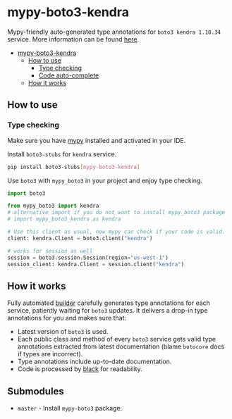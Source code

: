 # mypy-boto3-kendra

Mypy-friendly auto-generated type annotations for `boto3 kendra 1.10.34` service.
More information can be found [here](https://github.com/vemel/mypy_boto3).

- [mypy-boto3-kendra](#mypy-boto3-kendra)
  - [How to use](#how-to-use)
    - [Type checking](#type-checking)
    - [Code auto-complete](#code-auto-complete)
  - [How it works](#how-it-works)

## How to use

### Type checking

Make sure you have [mypy](https://github.com/python/mypy) installed and activated in your IDE.

Install `boto3-stubs` for `kendra` service.

```bash
pip install boto3-stubs[mypy-boto3-kendra]
```

Use `boto3` with `mypy_boto3` in your project and enjoy type checking.

```python
import boto3

from mypy_boto3 import kendra
# alternative import if you do not want to install mypy_boto3 package
# import mypy_boto3_kendra as kendra

# Use this client as usual, now mypy can check if your code is valid.
client: kendra.Client = boto3.client("kendra")

# works for session as well
session = boto3.session.Session(region="us-west-1")
session_client: kendra.Client = session.client("kendra")

```

## How it works

Fully automated [builder](https://github.com/vemel/mypy_boto3) carefully generates
type annotations for each service, patiently waiting for `boto3` updates. It delivers
a drop-in type annotations for you and makes sure that:

- Latest version of `boto3` is used.
- Each public class and method of every `boto3` service gets valid type annotations
  extracted from latest documentation (blame `botocore` docs if types are incorrect).
- Type annotations include up-to-date documentation.
- Code is processed by [black](https://github.com/psf/black) for readability.

## Submodules

- `master` - Install `mypy-boto3` package.